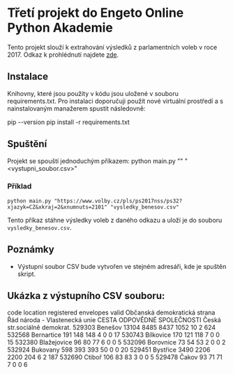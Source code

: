 # Třetí projekt do Engeto Online Python Akademie

Tento projekt slouží k extrahování výsledků z parlamentních voleb v roce 2017. Odkaz k prohlédnutí najdete [zde](https://www.volby.cz/pls/ps2017nss/ps3?xjazyk=CZ).

## Instalace

Knihovny, které jsou použity v kódu jsou uložené v souboru requirements.txt. Pro instalaci doporučuji použít nové virtuální prostředí a s nainstalovaným manažerem spustit následovně:

pip --version
pip install -r requirements.txt 

## Spuštění

Projekt se spouští jednoduchým příkazem: python main.py "<URL>" "<vystupni_soubor.csv>"

### Příklad

`python main.py "https://www.volby.cz/pls/ps2017nss/ps32?xjazyk=CZ&xkraj=2&xnumnuts=2101" "vysledky_benesov.csv"`

Tento příkaz stáhne výsledky voleb z daného odkazu a uloží je do souboru `vysledky_benesov.csv`.

## Poznámky
 
- Výstupní soubor CSV bude vytvořen ve stejném adresáři, kde je spuštěn skript.

## Ukázka z výstupního CSV souboru:
code	location	registered	envelopes	valid	Občanská demokratická strana	Řád národa - Vlastenecká unie	CESTA ODPOVĚDNÉ SPOLEČNOSTI	Česká str.sociálně demokrat.
529303	Benešov	13104	8485	8437	1052	10	2	624
532568	Bernartice	191	148	148	4	0	0	17
530743	Bílkovice	170	121	118	7	0	0	15
532380	Blažejovice	96	80	77	6	0	0	5
532096	Borovnice	73	54	53	2	0	0	2
532924	Bukovany	598	393	393	50	0	0	20
529451	Bystřice	3490	2206	2200	204	6	2	187
532690	Ctiboř	106	83	83	3	0	0	5
529478	Čakov	93	71	71	7	0	0	6
